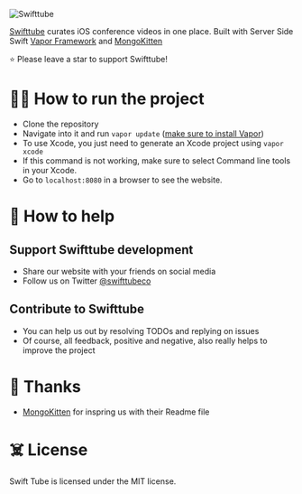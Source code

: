 <p align="center">

![Swifttube](Public/img/logo.png)

</p>

[Swifttube](http://swifttube.co) curates iOS conference videos in one place. Built with Server Side Swift [Vapor Framework](https://vapor.codes/) and [MongoKitten](https://github.com/OpenKitten/MongoKitten)

⭐️ Please leave a star to support Swifttube!

# 👩‍💻 How to run the project
* Clone the repository
* Navigate into it and run `vapor update` ([make sure to install Vapor](https://docs.vapor.codes/3.0/install/macos/))
* To use Xcode, you just need to generate an Xcode project using `vapor xcode`
* If this command is not working, make sure to select Command line tools in your Xcode.
* Go to `localhost:8080` in a browser to see the website. 


# 🤝 How to help

## Support Swifttube development

- Share our website with your friends on social media
- Follow us on Twitter [@swifttubeco](https://twitter.com/swifttubeco)

## Contribute to Swifttube

- You can help us out by resolving TODOs and replying on issues
- Of course, all feedback, positive and negative, also really helps to improve the project

# 👏 Thanks

- [MongoKitten](https://github.com/OpenKitten/MongoKitten) for inspring us with their Readme file

# ☠️ License

Swift Tube is licensed under the MIT license.

